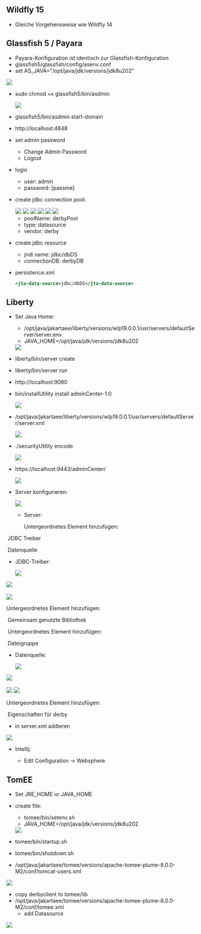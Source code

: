 ## Wildfly 15

* Gleiche Vorgehensweise wie Wildfly 14

  

## Glassfish 5 / Payara

* Payara-Konfiguration ist identisch zur Glassfish-Konfiguration
* glassfish5/glassfish/config/asenv.conf
* set AS_JAVA="/opt/java/jdk/versions/jdk8u202"

<img src="/Steyrer-JavaEE/Documentation/Glassfish_Images/Glassfish_1.jpeg"> 

* sudo chmod +x glassfish5/bin/asdmin

  <img src="/Steyrer-JavaEE/Documentation//Glassfish_Images/Glassfish_2.jpeg">

* glassfish5/bin/asdmin start-domain

* http://localhost:4848

* set admin password

  * Change Admin Password
  * Logout

* login

  * user: admin
  * password: [passme]

* create jdbc connection pool:

  

  <img src="/Steyrer-JavaEE/Documentation//Glassfish_Images/Glassfish_3.jpeg"> 

  

  <img src="/Steyrer-JavaEE/Documentation//Glassfish_Images/Glassfish_4.jpeg"> 

  

  <img src="/Steyrer-JavaEE/Documentation//Glassfish_Images/Glassfish_5.jpeg"> 

  

  <img src="/Steyrer-JavaEE/Documentation//Glassfish_Images/Glassfish_6.jpeg"> 

  

  <img src="/Steyrer-JavaEE/Documentation//Glassfish_Images/Glassfish_7.jpeg"> 

  

  <img src="/Steyrer-JavaEE/Documentation//Glassfish_Images/Glassfish_8.jpeg"> 

  

  * poolName: derbyPool
  * type: datasource
  * vendor: derby

* create jdbc resource

  * jndi name:  jdbc/dbDS
  * connectionDB: derbyDB

* persistence.xml

  ```xml
  <jta-data-source>jdbc/dbDS</jta-data-source>
  ```

  

## Liberty

* Set Java Home:
  * /opt/java/jakartaee/liberty/versions/wlp19.0.0.1/usr/servers/defaultServer/server.env
  * JAVA_HOME=/opt/java/jdk/versions/jdk8u202

  <img src="/Steyrer-JavaEE/Documentation//Liberty_Images/Liberty_1.jpeg"> 

  

* liberty/bin/server create

* liberty/bin/server run

* http://localhost:9080

* bin/installUtility install adminCenter-1.0

  <img src="/Steyrer-JavaEE/Documentation//Liberty_Images/Liberty_2.jpeg"> 

  

* /opt/java/jakartaee/liberty/versions/wlp19.0.0.1/usr/servers/defaultServer/server.xml

  <img src="/Steyrer-JavaEE/Documentation//Liberty_Images/Liberty_5.jpeg"> 

  

* ./securityUtility encode

  <img src="/Steyrer-JavaEE/Documentation//Liberty_Images/Liberty_3.jpeg"> 

  

* https://localhost:9443/adminCenter/

  <img src="/Steyrer-JavaEE/Documentation//Liberty_Images/Liberty_4.jpeg"> 

  

* Server konfigurieren:

  <img src="/Steyrer-JavaEE/Documentation//Liberty_Images/Liberty_7.jpeg"> 

  

  * Server:

    Untergeordnetes Element hinzufügen:

​                        JDBC Treiber

​                        Datenquelle

* JDBC-Treiber:

  <img src="/Steyrer-JavaEE/Documentation//Liberty_Images/Liberty_8.jpeg"> 

​            <img src="/Steyrer-JavaEE/Documentation//Liberty_Images/Liberty_9.jpeg"> 

<img src="/Steyrer-JavaEE/Documentation//Liberty_Images/Liberty_10.jpeg"> 

Untergeordnetes Element hinzufügen:

​                        Gemeinsam genutzte Bibliothek

​			Untergeordnetes Element hinzufügen:	

​				Dateigruppe

* Datenquelle:

  <img src="/Steyrer-JavaEE/Documentation//Liberty_Images/Liberty_11.jpeg"> 

​            <img src="/Steyrer-JavaEE/Documentation//Liberty_Images/Liberty_12.jpeg">

 

<img src="/Steyrer-JavaEE/Documentation//Liberty_Images/Liberty_13.jpeg">

 

<img src="/Steyrer-JavaEE/Documentation//Liberty_Images/Liberty_14.jpeg">

 

Untergeordnetes Element hinzufügen:

​                        Eigenschaften für derby​

* in server.xml addieren

<img src="/Steyrer-JavaEE/Documentation//Liberty_Images/Liberty_6.jpeg"> 

* Intellij:

  * Edit Configuration → Websphere

    

## TomEE

* Set JRE_HOME or JAVA_HOME  

* create file:
  * tomee/bin/setenv.sh 
  * JAVA_HOME=/opt/java/jdk/versions/jdk8u202

  <img src="/Steyrer-JavaEE/Documentation//TomEE_Images/TomEE_1.jpeg"> 

 

* tomee/bin/startup.sh

* tomee/bin/shutdown.sh

* /opt/java/jakartaee/tomee/versions/apache-tomee-plume-8.0.0-M2/conf/tomcat-users.xml

 <img src="/Steyrer-JavaEE/Documentation//TomEE_Images/TomEE_2.jpeg"> 

* copy derbyclient to tomee/lib
* /opt/java/jakartaee/tomee/versions/apache-tomee-plume-8.0.0-M2/conf/tomee.xml
  * add Datasource

<img src="/Steyrer-JavaEE/Documentation//TomEE_Images/TomEE_3.jpeg"> 